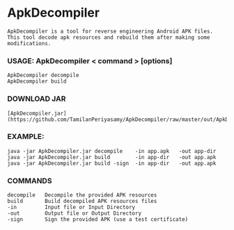 # ApkDecompiler
    ApkDecompiler is a tool for reverse engineering Android APK files.
    This tool decode apk resources and rebuild them after making some modifications.
 
### USAGE: ApkDecompiler < command > [options]
    ApkDecompiler decompile
    ApkDecompiler build
    
### DOWNLOAD JAR 
    [ApkDecompiler.jar](https://github.com/TamilanPeriyasamy/ApkDecompiler/raw/master/out/ApkDecompiler.jar)    
    

### EXAMPLE:
    java -jar ApkDecompiler.jar decompile    -in app.apk   -out app-dir
    java -jar ApkDecompiler.jar build        -in app-dir   -out app.apk 
    java -jar ApkDecompiler.jar build -sign  -in app-dir   -out app.apk 

### COMMANDS
    decompile   Decompile the provided APK resources
    build       Build decompiled APK resources files
    -in         Input file or Input Directory
    -out        Output file or Output Directory
    -sign       Sign the provided APK (use a test certificate)
